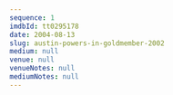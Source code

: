 ```yaml
---
sequence: 1
imdbId: tt0295178
date: 2004-08-13
slug: austin-powers-in-goldmember-2002
medium: null
venue: null
venueNotes: null
mediumNotes: null
---
```


